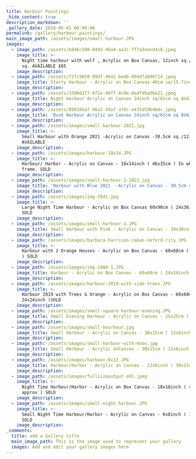 ```yaml
---
title: Harbour Paintings
_hide_content: true
description_markdown: ''
_gallery_date: 2016-05-01 00:00:00
permalink: /gallery/harbour-paintings/
main_image_path: /assets/images/small-harbour.JPG
images:
  - image_path: /assets/b846c500-8492-46a4-aa3c-ff7a3eacd4c8.jpeg
    image_title: >-
      Night time harbour with wolf , Acrylic on Box Canvas, 12inch sq / 30.5cm
      sq. AVAILABLE £65 
    image_description:
  - image_path: /assets/f2fc9650-99df-4642-be4b-0948fab96714.jpeg
    image_title: Starry Harbour - Acrylic on Box Canvas-40cm sq/15.7inch sq - AVAILABLE £90
    image_description:
  - image_path: /assets/339602f7-6f2e-46ff-8c0e-0adfdbadbe21.jpeg
    image_title: Night Harbour Acrylic on Canvas 24inch sq/61cm sq AVAILABLE £165
    image_description:
  - image_path: /assets/89818baf-96a2-49a7-af0c-e435d59b4b0c.jpeg
    image_title: 'Dusk Harbour Acrylic on Canvas 24inch sq/61cm sq AVAILABLE '
    image_description:
  - image_path: /assets/images/small-harbour-2021.jpg
    image_title: >-
      Small Harbour with Orange 2021 -Acrylic on Canvas -30.5cm sq /12inch sq
      AVAILABLE 
    image_description:
  - image_path: /assets/images/harbour-18x14.JPG
    image_title: >-
      Harbour/ Harbor - Acrylic on Canvas - 18x14inch ( 46x35cm ) In white float
      frame. SOLD
    image_description:
  - image_path: /assets/images/small-harbour-2-2021.jpg
    image_title: 'Harbour with Blue 2021 - Acrylic on Canvas - 30.5cm sq / 12inch sq   SOLD '
    image_description:
  - image_path: /assets/images/img-5941.jpg
    image_title: >-
      Large Night Time Harbour - Acrylic on Box Canvas 60x90cm ( 24x36inch ) -
      SOLD
    image_description:
  - image_path: /assets/images/small-harbour-1.JPG
    image_title: Small Harbour with Pink - Acrylic on Canvas - 30x30cm ) 12x12inch ) SOLD
    image_description:
  - image_path: /assets/images/barbara-harrison-caban-oxford-city.JPG
    image_title: >-
      Harbour with 2 Orange Houses - Acrylic on Box Canvas - 60x60cm ( 24x24inch
      ) SOLD
    image_description:
  - image_path: /assets/images/img-1804-1.JPG
    image_title: Harbour - Acrylic on Box Canvas - 60x60cm ( 24x24inch ) SOLD
    image_description:
  - image_path: /assets/images/harbour-2019-with-side-trees.JPG
    image_title: >-
      Harbour 2019 with Trees & Orange - Acrylic on Box Canvas - 60x60cm (
      24x24inch )SOLD
    image_description:
  - image_path: /assets/images/small-square-harbour-evening.JPG
    image_title: Small Evening Harbour - Acrylic on Canvas - 25x25cm ( 10x10inch ) SOLD
    image_description:
  - image_path: /assets/images/small-hourbour.jpg
    image_title: Small Harbour - Acrylic on Canvas - 30x15cm ( 12x6inch ) SOLD
    image_description:
  - image_path: /assets/images/small-harbour-with-moon.jpg
    image_title: Small Harbour - Acrylic onCanvas - 30x15cm ( 12x6inch ) SOLD
    image_description:
  - image_path: /assets/images/harbour-6x12.JPG
    image_title: Harbour/Harbor - Acrylic on Canvas - 12x6inch ( 30x15cm approx ) SOLD
    image_description:
  - image_path: /assets/images/fullsizeoutput-a91.jpeg
    image_title: >-
      Night Time Harbour/Harbor - Acrylic on Box Canvas - 18x18inch ( 46x46cm
      approx ) SOLD
    image_description:
  - image_path: /assets/images/small-night-harbour.JPG
    image_title: >-
      Small Night Time Harbour/Harbor - Acrylic on Canvas - 6x8inch ( 15x21cm )
      SOLD
    image_description:
_comments:
  title: add a Gallery title
  main_image_path: This is the image used to represent your gallery
  images: Add and edit your gallery images here
---
```

